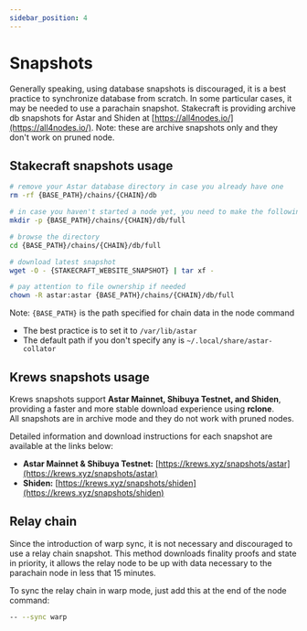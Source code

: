 ```yaml
---
sidebar_position: 4
---
```


# Snapshots

Generally speaking, using database snapshots is discouraged, it is a best practice to synchronize database from scratch.
In some particular cases, it may be needed to use a parachain snapshot. Stakecraft is providing archive db snapshots for Astar and Shiden at [https://all4nodes.io/](https://all4nodes.io/).
Note: these are archive snapshots only and they don't work on pruned node.

## Stakecraft snapshots usage

```sh
# remove your Astar database directory in case you already have one
rm -rf {BASE_PATH}/chains/{CHAIN}/db

# in case you haven't started a node yet, you need to make the following dir
mkdir -p {BASE_PATH}/chains/{CHAIN}/db/full

# browse the directory
cd {BASE_PATH}/chains/{CHAIN}/db/full

# download latest snapshot
wget -O - {STAKECRAFT_WEBSITE_SNAPSHOT} | tar xf -

# pay attention to file ownership if needed
chown -R astar:astar {BASE_PATH}/chains/{CHAIN}/db/full

```

Note: `{BASE_PATH}` is the path specified for chain data in the node command
* The best practice is to set it to `/var/lib/astar`
* The default path if you don't specify any is `~/.local/share/astar-collator`

## Krews snapshots usage

Krews snapshots support **Astar Mainnet, Shibuya Testnet, and Shiden**, providing a faster and more stable download experience using **rclone**.  
All snapshots are in archive mode and they do not work with pruned nodes.  

Detailed information and download instructions for each snapshot are available at the links below:

- **Astar Mainnet & Shibuya Testnet:** [https://krews.xyz/snapshots/astar](https://krews.xyz/snapshots/astar)  
- **Shiden:** [https://krews.xyz/snapshots/shiden](https://krews.xyz/snapshots/shiden)

## Relay chain

Since the introduction of warp sync, it is not necessary and discouraged to use a relay chain snapshot.
This method downloads finality proofs and state in priority, it allows the relay node to be up with data necessary to the parachain node in less that 15 minutes.

To sync the relay chain in warp mode, just add this at the end of the node command:

```sh
-- --sync warp
```

